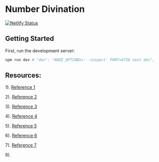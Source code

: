 # Number Divination

[![Netlify Status](https://api.netlify.com/api/v1/badges/8568e59a-4139-47f7-bc01-1598c5dada7b/deploy-status)](https://app.netlify.com/sites/zhouyi/deploys)

## Getting Started

First, run the development server:

```bash
npm run dev # "dev": "NODE_OPTIONS='--inspect' PORT=4738 next dev",
```

## Resources:

1). <a href="https://www.k366.com/gua/" target="_blank">Reference 1</a>

2). <a href="https://www.guoyi360.com/" target="_blank">Reference 2</a>

3). <a href="https://www.zhouyi.cc/zhouyi/yijing64/" target="_blank">Reference 3</a>

4). <a href="https://m.guoxuez.com/64gua/yigua/26784.html" target="_blank">Reference 4</a>

5). <a href="http://ly.yishihui.net/category/liuyaorumen" target="_blank">Reference 5</a>

6). <a href="https://zh.wikipedia.org/zh/%E5%91%A8%E6%98%93%E5%85%AD%E5%8D%81%E5%9B%9B%E5%8D%A6%E5%88%97%E8%A1%A8" target="_blank">Reference 6</a>

7). <a href="https://yijing.5000yan.com/rumen/500.html" target="_blank">Reference 7</a>

8). <a href="" target="_blank"></a>
